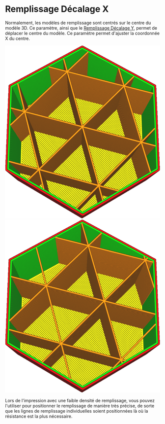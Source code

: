 Remplissage Décalage X
===

Normalement, les modèles de remplissage sont centrés sur le centre du modèle 3D. Ce paramètre, ainsi que le [Remplissage Décalage Y](infill_offset_y.md), permet de déplacer le centre du modèle. Ce paramètre permet d'ajuster la coordonnée X du centre.

![Le remplissage est centré](../../../articles/images/infill_offset_xy_0.png)
![Décalé de 5mm vers la droite](../../../articles/images/infill_offset_x_5.png)

Lors de l'impression avec une faible densité de remplissage, vous pouvez l'utiliser pour positionner le remplissage de manière très précise, de sorte que les lignes de remplissage individuelles soient positionnées là où la résistance est la plus nécessaire.
